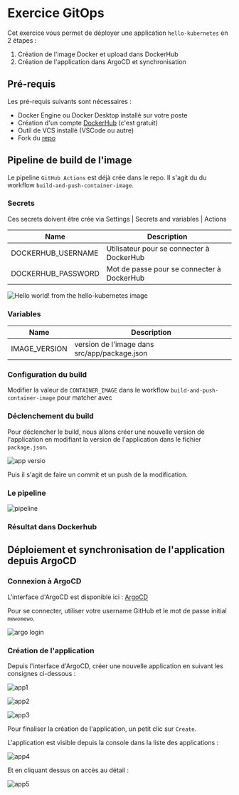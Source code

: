 # Exercice GitOps


Cet exercice vous permet de déployer une application `hello-kubernetes` en 2 étapes : 

1. Création de l'image Docker et upload dans DockerHub
2. Création de l'application dans ArgoCD et synchronisation


## Pré-requis

Les pré-requis suivants sont nécessaires :

- Docker Engine ou Docker Desktop installé sur votre poste
- Création d'un compte [DockerHub](https://hub.docker.com/) (c'est gratuit)
- Outil de VCS installé (VSCode ou autre)
- Fork du [repo](https://github.com/smontri-mewo/hello-kubernetes.git)


## Pipeline de build de l'image

Le pipeline `GitHub Actions` est déjà crée dans le repo.
Il s'agit du du workflow `build-and-push-container-image`.

### Secrets

Ces secrets doivent être crée via Settings | Secrets and variables | Actions 


| Name | Description | 
| ---- | ----------- |
| DOCKERHUB_USERNAME | Utilisateur pour se connecter à DockerHub |
| DOCKERHUB_PASSWORD | Mot de passe pour se connecter à DockerHub |


![Hello world! from the hello-kubernetes image](secrets.jpg)

### Variables

| Name | Description |
| ---- | ----------- |
| IMAGE_VERSION | version de l'image dans src/app/package.json |

### Configuration du build

Modifier la valeur de `CONTAINER_IMAGE` dans le workflow `build-and-push-container-image` pour matcher avec 

### Déclenchement du build

Pour déclencher le build, nous allons créer une nouvelle version de l'application en modifiant la version de l'application dans le fichier `package.json`.

![app versio](package-json.jpg)

Puis il s'agit de faire un commit et un push de la modification.

### Le pipeline

![pipeline](pipeline.jpg)

### Résultat dans Dockerhub




## Déploiement et synchronisation de l'application depuis ArgoCD

### Connexion à ArgoCD

L'interface d'ArgoCD est disponible ici : [ArgoCD](https://52.188.42.67)

Pour se connecter, utiliser votre username GitHub et le mot de passe initial `mewomewo`.

![argo login](argologin.jpg)


### Création de l'application

Depuis l'interface d'ArgoCD, créer une nouvelle application en suivant les consignes ci-dessous :

![app1](app1.jpg)

![app2](app2.jpg)

![app3](app3.jpg)

Pour finaliser la création de l'application, un petit clic sur `Create`.

L'application est visible depuis la console dans la liste des applications :

![app4](app4.jpg)

Et en cliquant dessus on accès au détail :

![app5](app5.jpg)